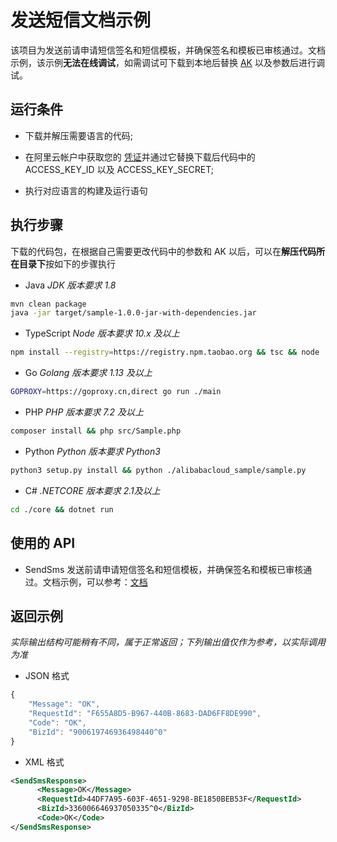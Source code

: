 # 发送短信文档示例

该项目为发送前请申请短信签名和短信模板，并确保签名和模板已审核通过。文档示例，该示例**无法在线调试**，如需调试可下载到本地后替换 [AK](https://usercenter.console.aliyun.com/#/manage/ak) 以及参数后进行调试。

## 运行条件

- 下载并解压需要语言的代码;

- 在阿里云帐户中获取您的 [凭证](https://usercenter.console.aliyun.com/#/manage/ak)并通过它替换下载后代码中的 ACCESS_KEY_ID 以及 ACCESS_KEY_SECRET;

- 执行对应语言的构建及运行语句

## 执行步骤
下载的代码包，在根据自己需要更改代码中的参数和 AK 以后，可以在**解压代码所在目录下**按如下的步骤执行

- Java
*JDK 版本要求 1.8*
```sh
mvn clean package
java -jar target/sample-1.0.0-jar-with-dependencies.jar
```

- TypeScript
*Node 版本要求 10.x 及以上*
```sh
npm install --registry=https://registry.npm.taobao.org && tsc && node ./dist/client.js
```

- Go
*Golang 版本要求 1.13 及以上*
```sh
GOPROXY=https://goproxy.cn,direct go run ./main
```

- PHP
*PHP 版本要求 7.2 及以上*
```sh
composer install && php src/Sample.php
```

- Python
*Python 版本要求 Python3*
```sh
python3 setup.py install && python ./alibabacloud_sample/sample.py
```

- C#
*.NETCORE 版本要求 2.1及以上*
```sh
cd ./core && dotnet run
```

## 使用的 API

-  SendSms 发送前请申请短信签名和短信模板，并确保签名和模板已审核通过。文档示例，可以参考：[文档](https://next.api.aliyun.com/document/Dysmsapi/2017-05-25/SendSms)



## 返回示例

*实际输出结构可能稍有不同，属于正常返回；下列输出值仅作为参考，以实际调用为准*


- JSON 格式 
```js
{
    "Message": "OK",
    "RequestId": "F655A8D5-B967-440B-8683-DAD6FF8DE990",
    "Code": "OK",
    "BizId": "900619746936498440^0"
}
```
- XML 格式 
```xml
<SendSmsResponse>
      <Message>OK</Message>
      <RequestId>44DF7A95-603F-4651-9298-BE1850BEB53F</RequestId>
      <BizId>336006646937050335^0</BizId>
      <Code>OK</Code>
</SendSmsResponse>
```


